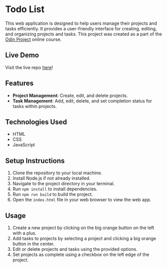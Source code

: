 # Todo List

This web application is designed to help users manage their projects and tasks efficiently. It provides a user-friendly interface for creating, editing, and organizing projects and tasks.
This project was created as a part of the [Odin Project](https://www.theodinproject.com/) online course.

## Live Demo

Visit the live repo [here](https://hnikar.github.io/odin-todo-list/)!

## Features

- **Project Management**: Create, edit, and delete projects.
- **Task Management**: Add, edit, delete, and set completion status for tasks within projects.

## Technologies Used

  - HTML
  - CSS
  - JavaScript

## Setup Instructions

1. Clone the repository to your local machine.
2. Install Node.js if not already installed.
3. Navigate to the project directory in your terminal.
4. Run `npm install` to install dependencies.
5. Run `npm run build` to build the project.
6. Open the `index.html` file in your web browser to view the web app.

## Usage

1. Create a new project by clicking on the big orange button on the left with a plus.
2. Add tasks to projects by selecting a project and clicking a big orange button in the center.
3. Edit or delete projects and tasks using the provided options.
4. Set projects as complete using a checkbox on the left edge of the project.
